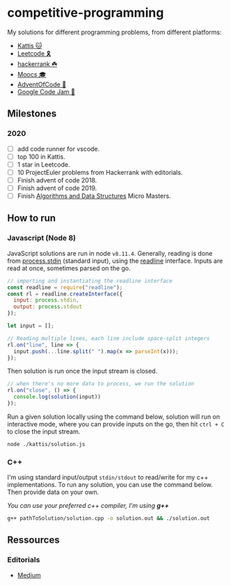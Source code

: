 # competitive-programming

My solutions for different programming problems, from different platforms:

- [Kattis 🐱](https://open.kattis.com)
- [Leetcode 🎗](https://leetcode.com)
- [hackerrank ☘️](https://hackerrank.com)
- [Moocs 🎓](https://www.edx.org)
- [AdventOfCode 🎄](https://adventofcode.com)
- [Google Code Jam 🍓](https://codingcompetitions.withgoogle.com/codejam)

## Milestones

### 2020

- [ ] add code runner for vscode.
- [ ] top 100 in Kattis.
- [ ] 1 star in Leetcode.
- [ ] 10 ProjectEuler problems from Hackerrank with editorials.
- [ ] Finish advent of code 2018.
- [ ] Finish advent of code 2019.
- [ ] Finish [Algorithms and Data Structures](https://www.edx.org/micromasters/ucsandiegox-algorithms-and-data-structures) Micro Masters.

## How to run

### Javascript (Node 8)

JavaScript solutions are run in node `v8.11.4`.
Generally, reading is done from [process.stdin](https://nodejs.org/api/process.html#process_process_stdin) (standard input), using the [readline](https://nodejs.org/api/readline.html) interface. Inputs are read at once, sometimes parsed on the go.

```js
// importing and instantiating the readline interface
const readline = require("readline");
const rl = readline.createInterface({
  input: process.stdin,
  output: process.stdout
});

let input = [];

// Reading multiple lines, each line include space-split integers
rl.on("line", line => {
  input.push(...line.split(" ").map(x => parseInt(x)));
});
```

Then solution is run once the input stream is closed.

```js
// when there's no more data to process, we run the solution
rl.on("close", () => {
  console.log(solution(input))
});
```

Run a given solution locally using the command below, solution will run on interactive mode, where you can provide inputs on the go, then hit `ctrl + C` to close the input stream.

```bash
node ./kattis/solution.js
```

### C++

I'm using standard input/output `stdin/stdout` to read/write for my c++ implementations.
To run any solution, you can use the command below. Then provide data on your own.

*You can use your preferred c++ compiler, I'm using **g++***

```bash
g++ pathToSolution/solution.cpp -o solution.out && ./solution.out
```

## Ressources

### Editorials

- [Medium](https://medium.com/@TheZaki)